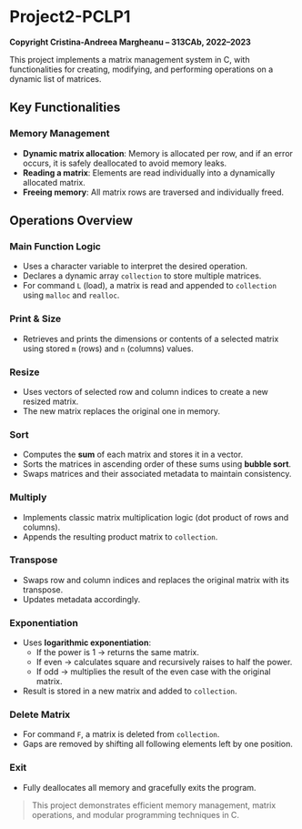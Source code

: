# Project2-PCLP1

**Copyright Cristina-Andreea Margheanu – 313CAb, 2022–2023**

This project implements a matrix management system in C, with functionalities for creating, modifying, and performing operations on a dynamic list of matrices.

##  Key Functionalities

### Memory Management
- **Dynamic matrix allocation**: Memory is allocated per row, and if an error occurs, it is safely deallocated to avoid memory leaks.
- **Reading a matrix**: Elements are read individually into a dynamically allocated matrix.
- **Freeing memory**: All matrix rows are traversed and individually freed.

##  Operations Overview

### Main Function Logic
- Uses a character variable to interpret the desired operation.
- Declares a dynamic array `collection` to store multiple matrices.
- For command `L` (load), a matrix is read and appended to `collection` using `malloc` and `realloc`.

### Print & Size
- Retrieves and prints the dimensions or contents of a selected matrix using stored `m` (rows) and `n` (columns) values.

### Resize
- Uses vectors of selected row and column indices to create a new resized matrix.
- The new matrix replaces the original one in memory.

### Sort
- Computes the **sum** of each matrix and stores it in a vector.
- Sorts the matrices in ascending order of these sums using **bubble sort**.
- Swaps matrices and their associated metadata to maintain consistency.

### Multiply
- Implements classic matrix multiplication logic (dot product of rows and columns).
- Appends the resulting product matrix to `collection`.

### Transpose
- Swaps row and column indices and replaces the original matrix with its transpose.
- Updates metadata accordingly.

### Exponentiation
- Uses **logarithmic exponentiation**:
  - If the power is 1 → returns the same matrix.
  - If even → calculates square and recursively raises to half the power.
  - If odd → multiplies the result of the even case with the original matrix.
- Result is stored in a new matrix and added to `collection`.

### Delete Matrix
- For command `F`, a matrix is deleted from `collection`.
- Gaps are removed by shifting all following elements left by one position.

### Exit
- Fully deallocates all memory and gracefully exits the program.

> This project demonstrates efficient memory management, matrix operations, and modular programming techniques in C.
